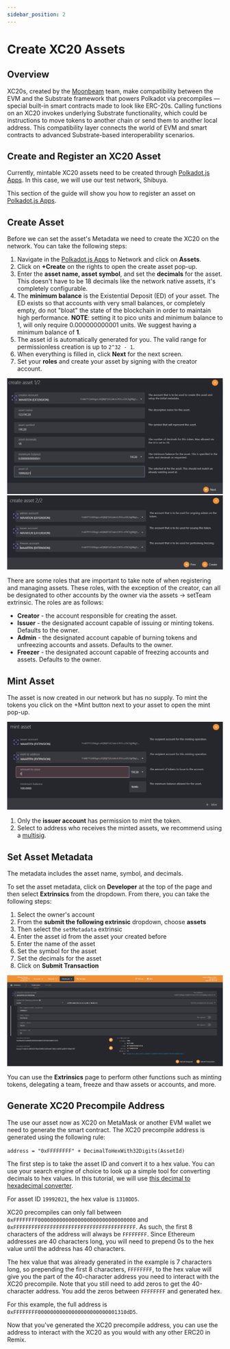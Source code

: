 ```yaml
---
sidebar_position: 2
---
```


# Create XC20 Assets

## Overview

XC20s, created by the [Moonbeam](https://moonbeam.network/blog/introducing-xc-20s-the-new-standard-for-cross-chain-tokens-on-dotsama/) team, make compatibility between the EVM and the Substrate framework that powers Polkadot via precompiles — special built-in smart contracts made to look like ERC-20s. Calling functions on an XC20 invokes underlying Substrate functionality, which could be instructions to move tokens to another chain or send them to another local address. This compatibility layer connects the world of EVM and smart contracts to advanced Substrate-based interoperability scenarios.

## Create and Register an XC20 Asset

Currently, mintable XC20 assets need to be created through [Polkadot.js Apps][polkadotjs-apps]. In this case, we will use our test network, Shibuya. 

This section of the guide will show you how to register an asset on [Polkadot.js Apps][polkadotjs-apps]. 

## Create Asset

Before we can set the asset's Metadata we need to create the XC20 on the network. You can take the following steps:

1. Navigate in the [Polkadot.js Apps][polkadotjs-apps] to Network and click on **Assets**.
2. Click on **+Create** on the rights to open the create asset pop-up.
3. Enter the **asset name, asset symbol**, and set the **decimals** for the asset. This doesn't have to be 18 decimals like the network native assets, it's completely configurable.
4. The **minimum balance** is the Existential Deposit (ED) of your asset. The ED exists so that accounts with very small balances, or completely empty, do not "bloat" the state of the blockchain in order to maintain high performance. **NOTE**: setting it to pico units and minimum balance to 1, will only require 0.000000000001 units. We suggest having a minimum balance of **1**.
5. The asset id is automatically generated for you. The valid range for permissionless creation is up to `2^32 - 1`.
6. When everything is filled in, click **Next** for the next screen.
7. Set your **roles** and create your asset by signing with the creator account.

![Create your asset](img/5.png)
![Set roles](img/6.png)

There are some roles that are important to take note of when registering and managing assets. These roles, with the exception of the creator, can all be designated to other accounts by the owner via the assets -> setTeam extrinsic. The roles are as follows:

- **Creator** - the account responsible for creating the asset.
- **Issuer** - the designated account capable of issuing or minting tokens. Defaults to the owner.
- **Admin** - the designated account capable of burning tokens and unfreezing accounts and assets. Defaults to the owner.
- **Freezer** - the designated account capable of freezing accounts and assets. Defaults to the owner.

## Mint Asset

The asset is now created in our network but has no supply. To mint the tokens you click on the +Mint button next to your asset to open the mint pop-up.

![Mint your assets](img/7.png)

1. Only the **issuer account** has permission to mint the token.
2. Select to address who receives the minted assets, we recommend using a [multisig](https://docs.astar.network/tutorial/how-to/how-to-create-a-multisig-wallet).

## Set Asset Metadata

The metadata includes the asset name, symbol, and decimals.

To set the asset metadata, click on **Developer** at the top of the page and then select **Extrinsics** from the dropdown. From there, you can take the following steps:

1. Select the owner's account
2. From the **submit the following extrinsic** dropdown, choose **assets**
3. Then select the `setMetadata` extrinsic
4. Enter the asset id from the asset your created before
5. Enter the name of the asset
6. Set the symbol for the asset
7. Set the decimals for the asset
8. Click on **Submit Transaction**

![Set your Metadata](img/8.png)

You can use the **Extrinsics** page to perform other functions such as minting tokens, delegating a team, freeze and thaw assets or accounts, and more.

## Generate XC20 Precompile Address

The use our asset now as XC20 on MetaMask or another EVM wallet we need to generate the smart contract. The XC20 precompile address is generated using the following rule:

`address = "0xFFFFFFFF" + DecimalToHexWith32Digits(AssetId)`

The first step is to take the asset ID and convert it to a hex value. You can use your search engine of choice to look up a simple tool for converting decimals to hex values. In this tutorial, we will use [this decimal to hexadecimal converter](https://www.rapidtables.com/convert/number/decimal-to-hex.html).

For asset ID `19992021`, the hex value is `1310DD5`.

XC20 precompiles can only fall between  `0xFFFFFFFF00000000000000000000000000000000` and `0xFFFFFFFFFFFFFFFFFFFFFFFFFFFFFFFFFFFFFFFF`. As such, the first 8 characters of the address will always be `FFFFFFFF`. Since Ethereum addresses are 40 characters long, you will need to prepend 0s to the hex value until the address has 40 characters.

The hex value that was already generated in the example is 7 characters long, so prepending the first 8 characters, `FFFFFFFF`, to the hex value will give you the part of the 40-character address you need to interact with the XC20 precompile. Note that you still need to add zeros to get the 40-character address. You add the zeros between `FFFFFFFF` and generated hex.

For this example, the full address is `0xFFFFFFFF00000000000000000000000001310dD5`.

Now that you've generated the XC20 precompile address, you can use the address to interact with the XC20 as you would with any other ERC20 in Remix.

[polkadotjs-apps]: https://polkadot.js.org/apps/
